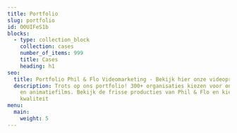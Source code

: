 ```yaml
---
title: Portfolio
slug: portfolio
id: O0UIFeS1b
blocks:
  - type: collection_block
    collection: cases
    number_of_items: 999
    title: Cases
    heading: h1
seo:
  title: Portfolio Phil & Flo Videomarketing - Bekijk hier onze videoproducties
  description: Trots op ons portfolio! 300+ organisaties kiezen voor onze video-
    en animatiefilms. Bekijk de frisse producties van Phil & Flo en kies echte
    kwaliteit
menu:
  main:
    weight: 5
---
```

